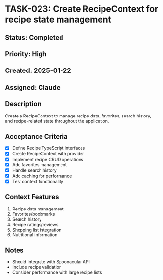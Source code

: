 # TASK-023: Create RecipeContext for recipe state management

## Status: Completed
## Priority: High
## Created: 2025-01-22
## Assigned: Claude

## Description
Create a RecipeContext to manage recipe data, favorites, search history, and recipe-related state throughout the application.

## Acceptance Criteria
- [x] Define Recipe TypeScript interfaces
- [x] Create RecipeContext with provider
- [x] Implement recipe CRUD operations
- [x] Add favorites management
- [x] Handle search history
- [x] Add caching for performance
- [x] Test context functionality

## Context Features
1. Recipe data management
2. Favorites/bookmarks
3. Search history
4. Recipe ratings/reviews
5. Shopping list integration
6. Nutritional information

## Notes
- Should integrate with Spoonacular API
- Include recipe validation
- Consider performance with large recipe lists
